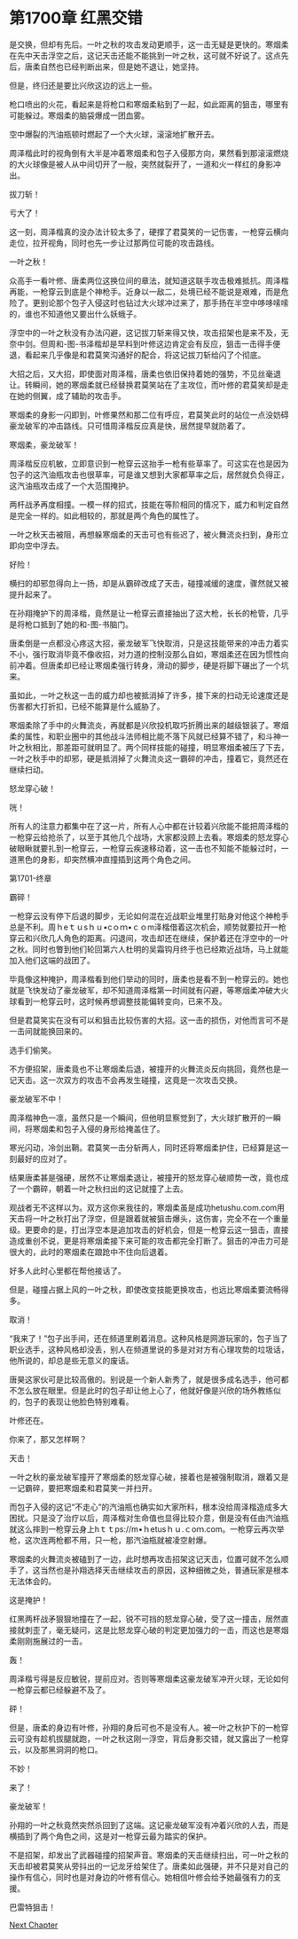 # 第1700章 红黑交错

是交换，但却有先后。一叶之秋的攻击发动更顺手，这一击无疑是更快的。寒烟柔在先中天击浮空之后，这记天击还能不能挑到一叶之秋，这可就不好说了。这点先后，唐柔自然也已经判断出来，但是她不退让，她坚持。

但是，终归还是要比兴欣这边的远上一些。

枪口喷出的火花，看起来是将枪口和寒烟柔粘到了一起，如此距离的狙击，哪里有可能躲过。寒烟柔的脑袋爆成一团血雾。

空中爆裂的汽油瓶顿时燃起了一个大火球，滚滚地扩散开去。

周泽楷此时的视角倒有大半是冲着寒烟柔和包子入侵那方向，果然看到那滚滚燃烧的大火球像是被人从中间切开了一般，突然就裂开了，一道和火一样红的身影冲出。

拔刀斩！

亏大了！

这一刻，周泽楷真的没办法计较太多了，硬撑了君莫笑的一记伤害，一枪穿云横向走位，拉开视角，同时也先一步让过那两位可能的攻击路线。

一叶之秋！

众高手一看叶修、唐柔两位这换位间的章法，就知道这联手攻击极难抵抗。周泽楷再能，一枪穿云到底是个神枪手。近身以一敌二，处境已经不能说是艰难，而是危险了。更别论那个包子入侵这时也钻过大火球冲过来了，那手扬在半空中哆哆嗦嗦的，谁也不知道他又要出什么妖蛾子。

浮空中的一叶之秋没有办法闪避，这记拔刀斩来得又快，攻击招架也是来不及，无奈中剑。但周和-图-书泽楷却是早料到叶修这边肯定会有反应，狙击一击得手便退，看起来几乎像是和君莫笑沟通好的配合，将这记拔刀斩给闪了个彻底。

大招之后，又大招，即使面对周泽楷，唐柔也依旧保持着她的强势，不见丝毫退让。转瞬间，她的寒烟柔就已经替换君莫笑站在了主攻位，而叶修的君莫笑却是走在她的侧翼，成了辅助的攻击手。

寒烟柔的身影一闪即到，叶修果然和那二位有呼应，君莫笑此时的站位一点没妨碍豪龙破军的冲击路线。只可惜周泽楷反应真是快，居然提早就防着了。

寒烟柔，豪龙破军！

周泽楷反应机敏，立即意识到一枪穿云这抬手一枪有些草率了。可这实在也是因为包子的这汽油瓶攻击也很草率，可是谁又想到大家都草率之后，居然就负负得正，这汽油瓶攻击成了一个大范围掩护。

两杆战矛再度相撞。一模一样的招式，技能在等阶相同的情况下，威力和判定自然是完全一样的。如此相较的，那就是两个角色的属性了。

一叶之秋天击被阻，再想躲寒烟柔的天击可也有些迟了，被火舞流炎扫到，身形立即向空中浮去。

好险！

横扫的却邪忽得向上一扬，却是从霸碎改成了天击，碰撞减缓的速度，骤然就又被提升起来了。

在孙翔掩护下的周泽楷，竟然是让一枪穿云直接抽出了这大枪，长长的枪管，几乎是将枪口抵到了她的和-图-书脑门。

唐柔倒是一点都没心疼这大招，豪龙破军飞快取消，只是这技能带来的冲击力着实不小，强行取消毕竟不像收招，对力道的控制没那么自如，寒烟柔还在因为惯性向前冲着。但唐柔却已经让寒烟柔强行转身，滑动的脚步，硬是将脚下碾出了一个坑来。

虽如此，一叶之秋这一击的威力却也被抵消掉了许多，接下来的扫动无论速度还是伤害都大打折扣，已经不能算是什么威胁了。

寒烟柔除了手中的火舞流炎，再就都是兴欣投机取巧折腾出来的越级银装了。寒烟柔的属性，和职业圈中的其他战斗法师相比能不落下风就已经算不错了，和斗神一叶之秋相比，那差距可就明显了。两个同样技能的碰撞，明显寒烟柔被压了下去，一叶之秋手中的却邪，硬是抵消掉了火舞流炎这一霸碎的冲击，撞着它，竟然还在继续扫动。

怒龙穿心破！

咣！

所有人的注意力都集中在了这一片，所有人心中都在计较着兴欣能不能把周泽楷的一枪穿云给抢杀了，以至于其他几个战场，大家都没顾上去看。寒烟柔的怒龙穿心破眼瞅就要扎到一枪穿云，一枪穿云疾速移动着，这一击也不知能不能躲过时，一道黑色的身影，却突然横冲直撞插到这两个角色之间。

第1701-终章

霸碎！

一枪穿云没有停下后退的脚步，无论如何混在近战职业堆里打贴身对他这个神枪手总是不利。周ｈeｔｕsｈｕ•cｏｍ•ｃｏm泽楷借着这次机会，顺势就要拉开一枪穿云和兴欣几人角色的距离。闪退间，攻击却还在继续，保护着还在浮空中的一叶之秋。同时也瞥到他们轮回第六人杜明的吴霜钩月终于也已经欺近战场，马上就能加入他们这端的战团了。

毕竟像这种掩护，周泽楷看到他们举动的同时，唐柔也是看不到一枪穿云的。她也就是飞快发动了豪龙破军，却不知道周泽楷第一时间就有闪避，等寒烟柔冲破大火球看到一枪穿云时，这时候再想调整技能偏转变向，已来不及。

但是君莫笑实在没有可以和狙击比较伤害的大招。这一击的损伤，对他而言可不是一击间就能换回来的。

选手们偷笑。

不方便招架，唐柔竟也不让寒烟柔后退，被撞开的火舞流炎反向挑回，竟然也是一记天击。这一次双方的攻击不会再发生碰撞，这竟是一次攻击交换。

豪龙破军不中！

周泽楷神色一凛，虽然只是一个瞬间，但他明显察觉到了，大火球扩散开的一瞬间，将寒烟柔和包子入侵的身形给掩盖住了。

寒光闪动，冷剑出鞘。君莫笑一击分斩两人，同时还将寒烟柔护住，已经算是这一刻最好的应对了。

结果唐柔甚是强硬，居然不让寒烟柔退让，被撞开的怒龙穿心破顺势一改，竟也成了一个霸碎，朝着一叶之秋扫出的这记就撞了上去。

观战者无不这样以为。双方这你来我往的，寒烟柔虽是成功hetushu.com.com用天击将一叶之秋打出了浮空，但是跟着就被狙击爆头，这伤害，完全不在一个重量级。更要命的是，打出浮空本是追加攻击的好机会，但是一枪穿云这一狙击，直接造成重创不说，更是将寒烟柔接下来可能的攻击都完全打断了。狙击的冲击力可是很大的，此时的寒烟柔在踉跄中不住向后退着。

好多人此时心里都在帮他接话了。

但是，碰撞占据上风的一叶之秋，即使改变技能更换攻击，也远比寒烟柔要流畅得多。

取消！

“我来了！”包子出手间，还在频道里刷着消息。这种风格是网游玩家的，包子当了职业选手，这种风格却没丢，别人在频道里说的多是对对方有心理攻势的垃圾话，他所说的，却总是些无意义的废话。

唐昊这家伙可是比较高傲的。别说是一个新人新秀了，就是很多成名选手，他可都不怎么放在眼里。但是此时的包子却让他上心了，他就好像是兴欣的场外教练似的，包子的表现让他脸色特别难看。

叶修还在。

你来了，那又怎样啊？

天击！

一叶之秋的豪龙破军撞开了寒烟柔的怒龙穿心破，接着也是被强制取消，跟着又是一记霸碎，要把寒烟柔和君莫笑一并扫开。

而包子入侵的这记“不走心”的汽油瓶也确实如大家所料，根本没给周泽楷造成多大困扰。只是没了治疗以后，周泽楷对生命值也显得比较介意，倒是没有任由汽油瓶就这么摔到一枪穿云身上hｔｔps://m•ｈetusｈｕ.ｃoｍ.com。一枪穿云再次举枪，这次连两枪都不用，只一枪，那汽油瓶就被凌空射爆。

寒烟柔的火舞流炎被磕到了一边，此时想再攻击招架这记天击，位置可就不怎么顺手了，这当然也是孙翔选择天击继续攻击的原因，这种细微之处，普通玩家是根本无法体会的。

这是掩护！

红黑两杆战矛狠狠地撞在了一起，锐不可挡的怒龙穿心破，受了这一撞击，居然直接就刺歪了，毫无疑问，这是比怒龙穿心破的判定更加强力的一击，而这也是寒烟柔刚刚施展过的一击。

轰！

周泽楷亏得是反应敏锐，提前应对。否则等寒烟柔这豪龙破军冲开火球，无论如何一枪穿云都已经躲避不及了。

砰！

但是，唐柔的身边有叶修，孙翔的身后可也不是没有人。被一叶之秋护下的一枪穿云可没有趁机拔腿就跑，一叶之秋这刚一浮空，背后身影交错，就又露出了一枪穿云，以及那黑洞洞的枪口。

不妙！

来了！

豪龙破军！

孙翔的一叶之秋竟然突然杀回到了这端。这记豪龙破军没有冲着兴欣的人去，而是横插到了两个角色之间，这是对一枪穿云最为踏实的保护。

不是招架，却发出了武器碰撞的招架声音。寒烟柔的天击继续扫出，可一叶之秋的天击却被君莫笑从旁抖出的一记龙牙给架住了。唐柔如此强硬，并不只是对自己的操作有信心，同时也是对身边的叶修有信心。她相信叶修会给予她最强有力的支援。

巴雷特狙击！



[Next Chapter](%E7%AC%AC1701%E7%AB%A0%20%E6%97%A0%E6%84%8F%E8%AF%86%E9%BB%98%E5%A5%91.md)